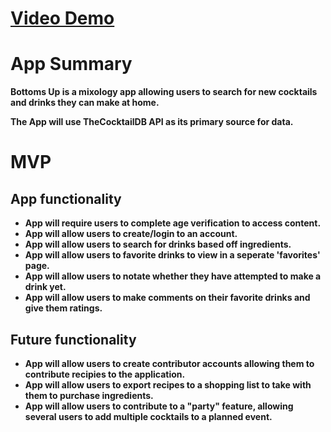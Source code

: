 <strong><h1>[Video Demo](https://vimeo.com/611938452)</h1><strong>

<strong><h1>App Summary</h1></strong>
Bottoms Up is a mixology app allowing users to search for new cocktails and drinks they can make at home.

The App will use TheCocktailDB API as its primary source for data. 

<strong><h1>MVP</h1></strong>

<h2>App functionality</h2>
<ul>
<li>App will require users to complete age verification to access content.</li>
<li>App will allow users to create/login to an account.</li>
<li>App will allow users to search for drinks based off ingredients.</li>
<li>App will allow users to favorite drinks to view in a seperate 'favorites' page.</li>
<li>App will allow users to notate whether they have attempted to make a drink yet.</li>
<li>App will allow users to make comments on their favorite drinks and give them ratings.</li>
</ul>

<h2>Future functionality</h2>
<ul>
<li>App will allow users to create contributor accounts allowing them to contribute recipies to the application.</li>
<li>App will allow users to export recipes to a shopping list to take with them to purchase ingredients.</li>
<li>App will allow users to contribute to a "party" feature, allowing several users to add multiple cocktails to a planned event.</li>
</ul>
